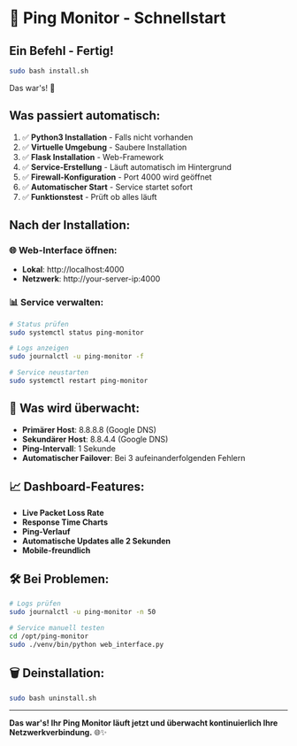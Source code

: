 # 🚀 Ping Monitor - Schnellstart

## Ein Befehl - Fertig!

```bash
sudo bash install.sh
```

Das war's! 🎉

## Was passiert automatisch:

1. ✅ **Python3 Installation** - Falls nicht vorhanden
2. ✅ **Virtuelle Umgebung** - Saubere Installation
3. ✅ **Flask Installation** - Web-Framework
4. ✅ **Service-Erstellung** - Läuft automatisch im Hintergrund
5. ✅ **Firewall-Konfiguration** - Port 4000 wird geöffnet
6. ✅ **Automatischer Start** - Service startet sofort
7. ✅ **Funktionstest** - Prüft ob alles läuft

## Nach der Installation:

### 🌐 Web-Interface öffnen:
- **Lokal**: http://localhost:4000
- **Netzwerk**: http://your-server-ip:4000

### 📊 Service verwalten:
```bash
# Status prüfen
sudo systemctl status ping-monitor

# Logs anzeigen
sudo journalctl -u ping-monitor -f

# Service neustarten
sudo systemctl restart ping-monitor
```

## 🎯 Was wird überwacht:

- **Primärer Host**: 8.8.8.8 (Google DNS)
- **Sekundärer Host**: 8.8.4.4 (Google DNS)
- **Ping-Intervall**: 1 Sekunde
- **Automatischer Failover**: Bei 3 aufeinanderfolgenden Fehlern

## 📈 Dashboard-Features:

- **Live Packet Loss Rate**
- **Response Time Charts**
- **Ping-Verlauf**
- **Automatische Updates alle 2 Sekunden**
- **Mobile-freundlich**

## 🛠️ Bei Problemen:

```bash
# Logs prüfen
sudo journalctl -u ping-monitor -n 50

# Service manuell testen
cd /opt/ping-monitor
sudo ./venv/bin/python web_interface.py
```

## 🗑️ Deinstallation:

```bash
sudo bash uninstall.sh
```

---

**Das war's! Ihr Ping Monitor läuft jetzt und überwacht kontinuierlich Ihre Netzwerkverbindung.** 🌐✨